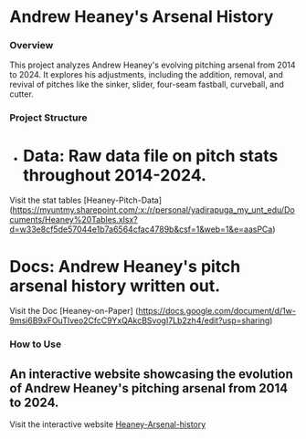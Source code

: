 # Andrew Heaney's Arsenal History

### Overview
This project analyzes Andrew Heaney's evolving pitching arsenal from 2014 to 2024. It explores his adjustments, including the addition, removal, and revival of pitches like the sinker, slider, four-seam fastball, curveball, and cutter.

### Project Structure 
- # Data: Raw data file on pitch stats throughout 2014-2024.
Visit the stat tables [Heaney-Pitch-Data] (https://myuntmy.sharepoint.com/:x:/r/personal/yadirapuga_my_unt_edu/Documents/Heaney%20Tables.xlsx?d=w33e8cf5de57044e1b7a6564cfac4789b&csf=1&web=1&e=aasPCa)

# Docs: Andrew Heaney's pitch arsenal history written out.
Visit the Doc [Heaney-on-Paper] (https://docs.google.com/document/d/1w-9msi6B9xFOuTlveo2CfcC9YxQAkcBSvogI7Lb2zh4/edit?usp=sharing)

### How to Use
## An interactive website showcasing the evolution of Andrew Heaney's pitching arsenal from 2014 to 2024.
Visit the interactive website [Heaney-Arsenal-history ](https://readymag.website/u2417743828/5237139/)
